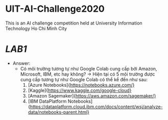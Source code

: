 # UIT-AI-Challenge2020
This is an AI challenge competition held at University Information Technology Ho Chi Minh City 

# *LAB1*
- Answer:
  + Có môi trường tương tự như Google Colab cung cấp bởi Amazon, Microsoft, IBM, etc hay không?
    -> Hiện tại có 5 môi trường được cung cấp tương tự như Google Colab có thể kể đến như sau:
      1. [Azure Notebooks]{https://notebooks.azure.com/}
      2. [Kaggle]{https://www.kaggle.com/google-cloud}
      3. [Amazon Sagemaker]{https://aws.amazon.com/sagemaker/}
      4. [IBM DataPlatform Notebooks]{https://dataplatform.cloud.ibm.com/docs/content/wsj/analyze-data/notebooks-parent.html}
  
  

